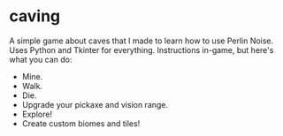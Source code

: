 # caving
A simple game about caves that I made to learn how to use Perlin Noise.
Uses Python and Tkinter for everything.
Instructions in-game, but here's what you can do:
 - Mine.
 - Walk.
 - Die.
 - Upgrade your pickaxe and vision range.
 - Explore!
 - Create custom biomes and tiles!
